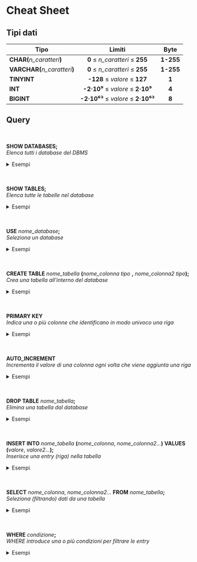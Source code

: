 # Cheat Sheet

## Tipi dati

| Tipo | Limiti | Byte |
|-|:-:|:-:| 
| __CHAR(__*n_caratteri*__)__ | __0__ ≤ *n_caratteri* ≤ __255__ | __1-255__ |
| __VARCHAR(__*n_caratteri*__)__ | __0__ ≤ *n_caratteri* ≤ __255__ | __1-255__ |
| __TINYINT__ | __-128__ ≤ *valore* ≤ __127__ | __1__ | 
| __INT__ | __-2·10⁹__ ≤ *valore* ≤ __2·10⁹__ | __4__ | 
| __BIGINT__ | __-2·10⁶³__ ≤ *valore* ≤ __2·10⁶³__ | __8__ | 

## Query

<br>

<span class="font-md"> **SHOW DATABASES;** </span>\
<span class="description"> *Elenca tutti i database del DBMS* </span>
<details closed> 
<summary>Esempi</summary>

```sql
SHOW DATABASES;
```
</details>
<br>
<br>


<span class="font-md">**SHOW TABLES**__;__</span>\
<span class="description">*Elenca tutte le tabelle nel database*</span>
<details closed> 
<summary>Esempi</summary>

```sql
SHOW TABLES;
```
</details>
<br>
<br>


<span class="font-md">**USE** *nome_database*__;__</span>\
<span class="description">*Seleziona un database*</span>
<details closed> 
<summary>Esempi</summary>

```sql
USE calendario;
```
```sql
USE bar;
```
</details>
<br>
<br>


<span class="font-md">**CREATE TABLE** *nome_tabella* __(__*nome_colonna* *tipo* __,__ *nome_colonna2* *tipo*__);__</span>\
<span class="description">*Crea una tabella all'interno del database*</span>
<details closed> 
<summary>Esempi</summary>

```sql
CREATE TABLE eventi (titolo varchar(255), data int);
```
```sql
CREATE TABLE studenti (nome varchar(100), cognome varchar(100), eta int unsigned);
```
</details>
<br>
<br>


<span class="font-md">**PRIMARY KEY**</span>\
<span class="description">*Indica una o più colonne che identificano in modo univoco una riga*</span>
<details closed> 
<summary>Esempi</summary>

```sql
CREATE TABLE cittadini (codicefiscale char(16) PRIMARY KEY, nome varchar(255));
```
```sql
CREATE TABLE utenti (username varchar(50) PRIMARY KEY, password varchar(255));
```
```sql
CREATE TABLE telefoni (modello char(10) PRIMARY KEY, disponibilita int);
```
</details>
<br>
<br>


<span class="font-md">**AUTO_INCREMENT**</span>\
<span class="description">*Incrementa il valore di una colonna ogni volta che viene aggiunta una riga*</span>
<details closed> 
<summary>Esempi</summary>

```sql
CREATE TABLE prodotti (id int PRIMARY KEY AUTO_INCREMENT, nome varchar(255));
```
</details>
<br>
<br>


<span class="font-md">**DROP TABLE** *nome_tabella*__;__</span>\
<span class="description">*Elimina una tabella dal database*</span>
<details closed> 
<summary>Esempi</summary>

```sql
DROP TABLE prodotti;
```
```sql
DROP TABLE utenti;
```
```sql
DROP TABLE studenti;
```
</details>
<br>
<br>


<span class="font-md">**INSERT INTO** *nome_tabella* __(__*nome_colonna*, *nome_colonna2...*__)__ **VALUES** __(__*valore*, *valore2...*__);__</span>\
<span class="description">*Inserisce una entry (riga) nella tabella*</span>
<details closed> 
<summary>Esempi</summary>

```sql
INSERT INTO studenti (nome, cognome) VALUES ('Mario', 'Rossi');
```
```sql
INSERT INTO targhe (targa) VALUES ('AB123CD');
```
```sql
INSERT INTO prodotti (nome, costo, disponibilita) VALUES ('Acqua', 0.50);
```
</details>
<br>
<br>


<span class="font-md">**SELECT** *nome_colonna*, *nome_colonna2...* **FROM** *nome_tabella*__;__</span>\
<span class="description">*Seleziona (filtrando) dati da una tabella*</span>
<details closed> 
<summary>Esempi</summary>

```sql
SELECT nome, cognome FROM dipendenti;
```
```sql
SELECT costo FROM merendine;
```
```sql
SELECT * FROM video -- "*" significa "tutte le colonne";
```
</details>
<br>
<br>


<span class="font-md">**WHERE** *condizione*__;__</span>\
<span class="description">*WHERE introduce una o più condizioni per filtrare le entry*</span>
<details closed> 
<summary>Esempi</summary>

```sql
SELECT nome, cognome FROM cittadini WHERE regione='Lazio';
```
```sql
SELECT nome, indirizzo FROM hotel WHERE costo < 150.00 AND stanze_libere > 2;
```
```sql
SELECT nome, iban FROM libri WHERE review BETWEEN 3 AND 5;
```
</details>
<br>	
<br>
